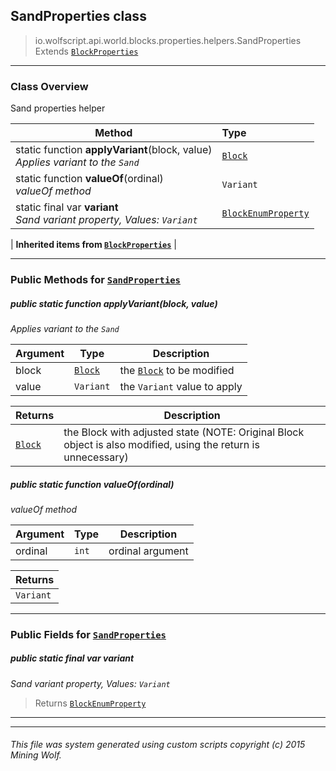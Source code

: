 ## SandProperties __class__

>io.wolfscript.api.world.blocks.properties.helpers.SandProperties
>Extends [`BlockProperties`](BlockProperties.md)

---

### Class Overview

Sand properties helper

Method | Type   
--- | :--- 
static function __applyVariant__(block, value) <br> _Applies variant to the `Sand`_ | [`Block`](../../Block.md)
static function __valueOf__(ordinal) <br> _valueOf method_ | `Variant`
static final var __variant__ <br> _Sand variant property, Values: `Variant`_ | [`BlockEnumProperty`](../BlockEnumProperty.md)
 |
__Inherited items from [`BlockProperties`](BlockProperties.md)__ |





---


### Public Methods for [`SandProperties`](SandProperties.md)

##### <a id='applyvariant'></a>public static function __applyVariant__(block, value)

_Applies variant to the `Sand`_

Argument | Type | Description  
--- | --- | --- 
block | [`Block`](../../Block.md) | the [`Block`](../../Block.md) to be modified
value | `Variant` | the `Variant` value to apply

Returns | Description
--- | --- 
[`Block`](../../Block.md) | the Block with adjusted state (NOTE: Original Block object is also modified, using the return is unnecessary)


##### <a id='valueof'></a>public static function __valueOf__(ordinal)

_valueOf method_

Argument | Type | Description  
--- | --- | --- 
ordinal | `int` | ordinal argument

Returns | 
--- | 
`Variant` |


---

### Public Fields for [`SandProperties`](SandProperties.md)

##### <a id='variant'></a>public static final var __variant__

_Sand variant property, Values: `Variant`_

>Returns
>  [`BlockEnumProperty`](../BlockEnumProperty.md)

---


---


###### This file was system generated using custom scripts copyright (c) 2015 Mining Wolf.
	


